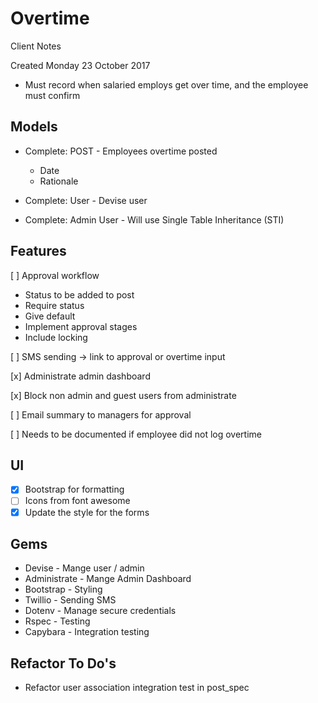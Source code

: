 # Overtime

Client Notes

Created Monday 23 October 2017

* Must record when salaried employs get over time, and the employee must confirm

## Models

- Complete: POST - Employees overtime posted
    * Date
    * Rationale

- Complete: User - Devise user

- Complete: Admin User - Will use Single Table Inheritance (STI)

## Features

[ ] Approval workflow
- Status to be added to post
- Require status
- Give default
- Implement approval stages
- Include locking

[ ] SMS sending -> link to approval or overtime input

[x] Administrate admin dashboard

[x] Block non admin and guest users from administrate

[ ] Email summary to managers for approval

[ ] Needs to be documented if employee did not log overtime

## UI

- [x] Bootstrap for formatting
- [ ] Icons from font awesome
- [x] Update the style for the forms

## Gems

* Devise - Mange user / admin
* Administrate - Mange Admin Dashboard
* Bootstrap - Styling
* Twillio - Sending SMS
* Dotenv - Manage secure credentials
* Rspec - Testing
* Capybara - Integration testing

## Refactor To Do's
- Refactor user association integration test in post_spec

